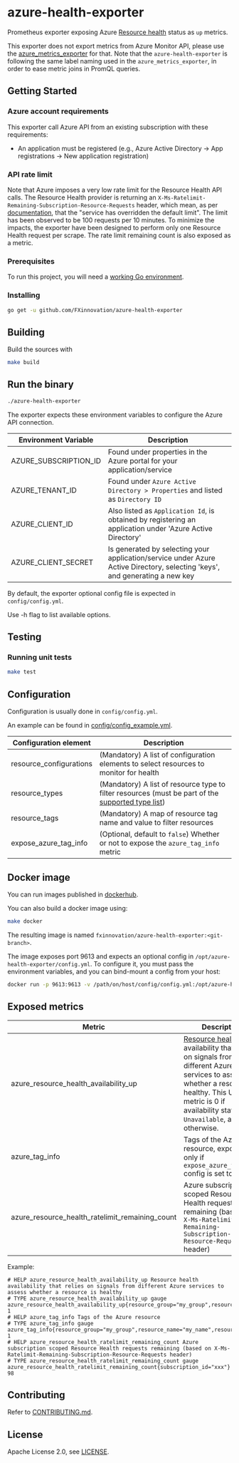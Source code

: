 # azure-health-exporter

Prometheus exporter exposing Azure [Resource health](https://docs.microsoft.com/en-us/azure/service-health/resource-health-overview) status as `up` metrics.

This exporter does not export metrics from Azure Monitor API, please use the [azure_metrics_exporter](https://github.com/RobustPerception/azure_metrics_exporter) for that. Note that the `azure-health-exporter` is following the same label naming used in the `azure_metrics_exporter`, in order to ease metric joins in PromQL queries.

## Getting Started

### Azure account requirements

This exporter call Azure API from an existing subscription with these requirements:

* An application must be registered (e.g., Azure Active Directory -> App registrations -> New application registration)

### API rate limit

Note that Azure imposes a very low rate limit for the Resource Health API calls. The Resource Health provider is returning an `X-Ms-Ratelimit-Remaining-Subscription-Resource-Requests` header, which mean, as per [documentation](https://docs.microsoft.com/en-us/azure/azure-resource-manager/management/request-limits-and-throttling#remaining-requests), that the "service has overridden the default limit". The limit has been observed to be 100 requests per 10 minutes. To minimize the impacts, the exporter have been designed to perform only one Resource Health request per scrape. The rate limit remaining count is also exposed as a metric.

### Prerequisites

To run this project, you will need a [working Go environment](https://golang.org/doc/install).

### Installing

```bash
go get -u github.com/FXinnovation/azure-health-exporter
```

## Building

Build the sources with

```bash
make build
```

## Run the binary

```bash
./azure-health-exporter
```

The exporter expects these environment variables to configure the Azure API
connection.

Environment Variable | Description
---------------------| -----------
AZURE_SUBSCRIPTION_ID | Found under properties in the Azure portal for your application/service
AZURE_TENANT_ID | Found under `Azure Active Directory > Properties` and listed as `Directory ID`
AZURE_CLIENT_ID | Also listed as `Application Id`, is obtained by registering an application under 'Azure Active Directory'
AZURE_CLIENT_SECRET | Is generated by selecting your application/service under Azure Active Directory, selecting 'keys', and generating a new key

By default, the exporter optional config file is expected in `config/config.yml`.

Use -h flag to list available options.

## Testing

### Running unit tests

```bash
make test
```

## Configuration

Configuration is usually done in `config/config.yml`.

An example can be found in
[config/config_example.yml](https://github.com/FXinnovation/azure-health-exporter/blob/master/config/config_example.yml).

Configuration element | Description
--------------------- | -----------
resource_configurations | (Mandatory) A list of configuration elements to select resources to monitor for health
resource_types | (Mandatory) A list of resource type to filter resources (must be part of the [supported type list](https://docs.microsoft.com/en-us/azure/service-health/resource-health-checks-resource-types))
resource_tags | (Mandatory) A map of resource tag name and value to filter resources
expose_azure_tag_info | (Optional, default to `false`) Whether or not to expose the `azure_tag_info` metric

## Docker image

You can run images published in [dockerhub](https://hub.docker.com/r/fxinnovation/azure-health-exporter).

You can also build a docker image using:

```bash
make docker
```

The resulting image is named `fxinnovation/azure-health-exporter:<git-branch>`.

The image exposes port 9613 and expects an optional config in `/opt/azure-health-exporter/config.yml`.
To configure it, you must pass the environment variables, and you can bind-mount a config from your host:

```bash
docker run -p 9613:9613 -v /path/on/host/config/config.yml:/opt/azure-health-exporter/config/config.yml -e AZURE_SUBSCRIPTION_ID="my_subscription_id" -e AZURE_TENANT_ID="my_tenant_id" -e AZURE_CLIENT_ID="my_client_id" -e AZURE_CLIENT_SECRET="my_client_secret" fxinnovation/azure-health-exporter:<git-branch>
```

## Exposed metrics

Metric | Description
------ | -----------
azure_resource_health_availability_up | [Resource health](https://docs.microsoft.com/en-us/azure/service-health/resource-health-overview) availability that relies on signals from different Azure services to assess whether a resource is healthy. This UP metric is 0 if availability status is `Unavailable`, and is 1 otherwise.
azure_tag_info | Tags of the Azure resource, exposed only if `expose_azure_tag_info` config is set to true
azure_resource_health_ratelimit_remaining_count | Azure subscription scoped Resource Health requests remaining (based on `X-Ms-Ratelimit-Remaining-Subscription-Resource-Requests` header)

Example:

```
# HELP azure_resource_health_availability_up Resource health availability that relies on signals from different Azure services to assess whether a resource is healthy
# TYPE azure_resource_health_availability_up gauge
azure_resource_health_availability_up{resource_group="my_group",resource_name="my_name",resource_type="Microsoft.Storage/storageAccounts",subscription_id="xxx"} 1
# HELP azure_tag_info Tags of the Azure resource
# TYPE azure_tag_info gauge
azure_tag_info{resource_group="my_group",resource_name="my_name",resource_type="Microsoft.Storage/storageAccounts",subscription_id="xxx",tag_monitoring="enabled"} 1
# HELP azure_resource_health_ratelimit_remaining_count Azure subscription scoped Resource Health requests remaining (based on X-Ms-Ratelimit-Remaining-Subscription-Resource-Requests header)
# TYPE azure_resource_health_ratelimit_remaining_count gauge
azure_resource_health_ratelimit_remaining_count{subscription_id="xxx"} 98
```

## Contributing

Refer to [CONTRIBUTING.md](https://github.com/FXinnovation/azure-health-exporter/blob/master/CONTRIBUTING.md).

## License

Apache License 2.0, see [LICENSE](https://github.com/FXinnovation/azure-health-exporter/blob/master/LICENSE).
